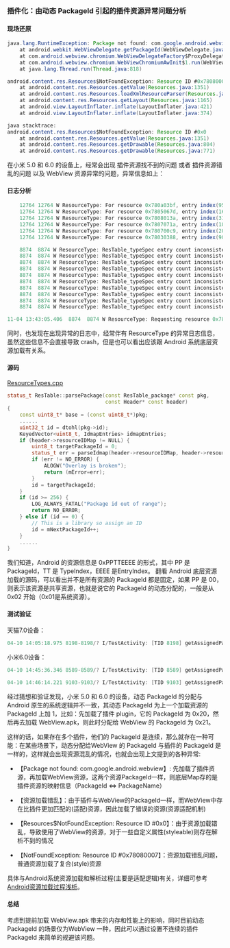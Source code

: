 ###  插件化：由动态 PackageId 引起的插件资源异常问题分析

#### 现场还原

```java
java.lang.RuntimeException: Package not found: com.google.android.webview
	at android.webkit.WebViewDelegate.getPackageId(WebViewDelegate.java:138)
	at com.android.webview.chromium.WebViewDelegateFactory$ProxyDelegate.getPackageId(WebViewDelegateFactory.java:16)
	at com.android.webview.chromium.WebViewChromiumAwInit$1.run(WebViewChromiumAwInit.java:9)
	at java.lang.Thread.run(Thread.java:818)
```

```java
android.content.res.Resources$NotFoundException: Resource ID #0x78080007
	at android.content.res.Resources.getValue(Resources.java:1351)
	at android.content.res.Resources.loadXmlResourceParser(Resources.java:2737)
	at android.content.res.Resources.getLayout(Resources.java:1165)
	at android.view.LayoutInflater.inflate(LayoutInflater.java:421)
	at android.view.LayoutInflater.inflate(LayoutInflater.java:374)
```

```java
java stacktrace:
android.content.res.Resources$NotFoundException: Resource ID #0x0
	at android.content.res.Resources.getValue(Resources.java:1351)
	at android.content.res.Resources.getDrawable(Resources.java:804)
	at android.content.res.Resources.getDrawable(Resources.java:771)
```

在小米 5.0 和 6.0 的设备上，经常会出现 插件资源找不到的问题 或者 插件资源错乱的问题 以及 WebView 资源异常的问题，异常信息如上：

#### 日志分析

```java
	12764 12764 W ResourceType: For resource 0x780a03bf, entry index(959) is beyond type entryCount(1)
	12764 12764 W ResourceType: For resource 0x7805067d, entry index(1661) is beyond type entryCount(87)
	12764 12764 W ResourceType: For resource 0x7808013a, entry index(314) is beyond type entryCount(9)
	12764 12764 W ResourceType: For resource 0x7807071a, entry index(1818) is beyond type entryCount(4)
	12764 12764 W ResourceType: For resource 0x780700c9, entry index(201) is beyond type entryCount(4)
	12764 12764 W ResourceType: For resource 0x78030388, entry index(904) is beyond type entryCount(11)
```

```java
	8874  8874 W ResourceType: ResTable_typeSpec entry count inconsistent: given 8, previously 31
	8874  8874 W ResourceType: ResTable_typeSpec entry count inconsistent: given 20, previously 84
	8874  8874 W ResourceType: ResTable_typeSpec entry count inconsistent: given 11, previously 1201
	8874  8874 W ResourceType: ResTable_typeSpec entry count inconsistent: given 1, previously 192
	8874  8874 W ResourceType: ResTable_typeSpec entry count inconsistent: given 87, previously 3113
	8874  8874 W ResourceType: ResTable_typeSpec entry count inconsistent: given 11, previously 1633
	8874  8874 W ResourceType: ResTable_typeSpec entry count inconsistent: given 4, previously 1943
	8874  8874 W ResourceType: ResTable_typeSpec entry count inconsistent: given 9, previously 407
	8874  8874 W ResourceType: ResTable_typeSpec entry count inconsistent: given 47, previously 5
	8874  8874 W ResourceType: ResTable_typeSpec entry count inconsistent: given 1, previously 1850
```

```java
11-04 13:43:05.406  8874  8874 W ResourceType: Requesting resource 0x78080007 failed because it is complex
```

同时，也发现在出现异常的日志中，经常伴有 ResourceType 的异常日志信息，虽然这些信息不会直接导致 crash，但是也可以看出应该跟 Android 系统底层资源加载有关系。

#### 源码

[ResourceTypes.cpp](https://android.googlesource.com/platform/frameworks/base/+/refs/tags/android-5.0.0_r1/libs/androidfw/ResourceTypes.cpp)

```cpp
status_t ResTable::parsePackage(const ResTable_package* const pkg,
                                const Header* const header)
{
    const uint8_t* base = (const uint8_t*)pkg;
    ......
    uint32_t id = dtohl(pkg->id);
    KeyedVector<uint8_t, IdmapEntries> idmapEntries;
    if (header->resourceIDMap != NULL) {
        uint8_t targetPackageId = 0;
        status_t err = parseIdmap(header->resourceIDMap, header->resourceIDMapSize, &targetPackageId, &idmapEntries);
        if (err != NO_ERROR) {
            ALOGW("Overlay is broken");
            return (mError=err);
        }
        id = targetPackageId;
    }
    if (id >= 256) {
        LOG_ALWAYS_FATAL("Package id out of range");
        return NO_ERROR;
    } else if (id == 0) {
        // This is a library so assign an ID
        id = mNextPackageId++;
    }
    ......
}
```

我们知道，Android 的资源信息是 0xPPTTEEEE 的形式，其中 PP 是 PackageId，TT 是 TypeIndex，EEEE 是EntryIndex。 翻看 Android 底层资源加载的源码，可以看出并不是所有资源的 PackageId 都是固定，如果 PP 是 00，则表示该资源是共享资源，也就是说它的 PackageId 的动态分配的，一般是从 0x02 开始（0x01是系统资源）。

#### 测试验证

天猫7.0设备：

```java
04-10 14:05:18.975 8198-8198/? I/TestActivity: [TID 8198] getAssignedPackageIdentifiers{1=android, 2=com.android.webview, 12=com.yunos, 114=com.xosp.test.plugin1, 116=com.xosp.test.plugin2, 127=com.xosp.test}
```

小米6.0设备：

```java
04-10 14:45:36.346 8589-8589/? I/TestActivity: [TID 8589] getAssignedPackageIdentifiers{1=android, 114=com.xosp.test.plugin1, 116=com.xosp.test.plugin2, 117=com.google.android.webview, 127=com.xosp.test}
```

```java
04-10 14:46:14.221 9103-9103/? I/TestActivity: [TID 9103] getAssignedPackageIdentifiers{1=android, 114=com.xosp.test.plugin1, 115=com.google.android.webview, 116=com.xosp.test.plugin2, 127=com.xosp.test}
```

经过猜想和验证发现，小米 5.0 和 6.0 的设备，动态 PackageId 的分配与 Android 原生的系统逻辑并不一致，其动态 PackageId 为上一个加载资源的 PackageId 上加 1，比如：先加载了插件 plugin，它的 PackageId 为 0x20，然后再去加载 WebView.apk，则此时分配给 WebView 的 PackageId 为 0x21。

这样的话，如果存在多个插件，他们的 PackageId 是连续，那么就存在一种可能：在某些场景下，动态分配给WebView 的 PackageId 与插件的 PackageId 是一样的，这样就会出现资源混乱的情况，也就会出现上文提到的各种异常:

* 【Package not found: com.google.android.webview】: 先加载了插件资源，再加载WebView资源，这两个资源PackageId一样，则底层Map存的是插件资源的映射信息（PackageId <=> PackageName）

* 【资源加载错乱】：由于插件与WebView的PackageId一样，而WebView中存在比插件更加匹配的(适配)资源，因此加载了错误的资源(资源适配机制)

* 【Resources$NotFoundException: Resource ID #0x0】：由于资源加载错乱，导致使用了WebView的资源，对于一些自定义属性(styleable)则存在解析不到的情况

* 【NotFoundException: Resource ID #0x78080007】：资源加载错乱问题，普通资源加载了复合(style)资源

具体与Android系统资源加载和解析过程(主要是适配逻辑)有关，详细可参考 [Android资源加载过程浅析](https://juejin.im/post/6870905216213417992)。

#### 总结

考虑到提前加载 WebView.apk 带来的内存和性能上的影响，同时目前动态 PackageId 的场景仅为WebView 一种，因此可以通过设置不连续的插件 PackageId 来简单的规避该问题。

